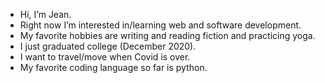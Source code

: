 - Hi, I’m Jean.
- Right now I’m interested in/learning web and software development.
- My favorite hobbies are writing and reading fiction and practicing yoga.
- I just graduated college (December 2020).
- I want to travel/move when Covid is over.
- My favorite coding language so far is python.

